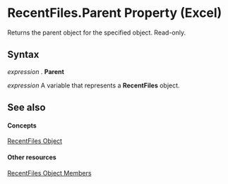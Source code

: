 
# RecentFiles.Parent Property (Excel)

Returns the parent object for the specified object. Read-only.


## Syntax

 _expression_ . **Parent**

 _expression_ A variable that represents a **RecentFiles** object.


## See also


#### Concepts


[RecentFiles Object](e33ae942-0444-0631-be08-386366b6ebdb.md)
#### Other resources


[RecentFiles Object Members](3f43e601-21ee-c8f8-890f-5d3d3d39d252.md)
